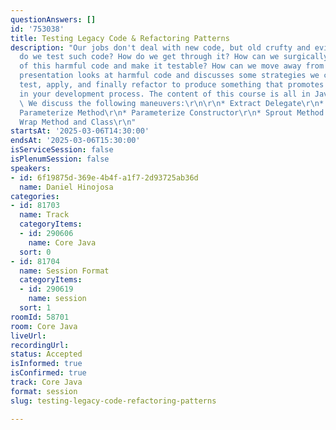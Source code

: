 ```yaml
---
questionAnswers: []
id: '753038'
title: Testing Legacy Code & Refactoring Patterns
description: "Our jobs don't deal with new code, but old crufty and evil code. How
  do we test such code? How do we get through it? How can we surgically remove some
  of this harmful code and make it testable? How can we move away from excessive mocking?\r\n\r\nThis
  presentation looks at harmful code and discusses some strategies we can use to diagnose,
  test, apply, and finally refactor to produce something that promotes some sanity
  in your development process. The content of this course is all in Java and Junit.
  \ We discuss the following maneuvers:\r\n\r\n* Extract Delegate\r\n* Extract Interface\r\n*
  Parameterize Method\r\n* Parameterize Constructor\r\n* Sprout Method and Class\r\n*
  Wrap Method and Class\r\n"
startsAt: '2025-03-06T14:30:00'
endsAt: '2025-03-06T15:30:00'
isServiceSession: false
isPlenumSession: false
speakers:
- id: 6f19875d-369e-4b4f-a1f7-2d93725ab36d
  name: Daniel Hinojosa
categories:
- id: 81703
  name: Track
  categoryItems:
  - id: 290606
    name: Core Java
  sort: 0
- id: 81704
  name: Session Format
  categoryItems:
  - id: 290619
    name: session
  sort: 1
roomId: 58701
room: Core Java
liveUrl:
recordingUrl:
status: Accepted
isInformed: true
isConfirmed: true
track: Core Java
format: session
slug: testing-legacy-code-refactoring-patterns

---
```

